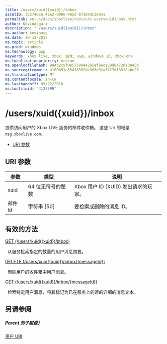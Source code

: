 ```yaml
---
title: /users/xuid({xuid})/inbox
assetID: 352740c6-42e2-0000-495d-bf384dc3e941
permalink: en-us/docs/xboxlive/rest/uri-usersxuidinbox.html
author: KevinAsgari
description: " /users/xuid({xuid})/inbox"
ms.author: kevinasg
ms.date: 20-12-2017
ms.topic: article
ms.prod: windows
ms.technology: uwp
keywords: xbox live, xbox, 游戏, uwp, windows 10, xbox one
ms.localizationpriority: medium
ms.openlocfilehash: 944b2c9f0e5758444295ef9ec189d84728a3845d
ms.sourcegitcommit: a160b91a554f8352de963d9fa37f7df89f8a0e23
ms.translationtype: MT
ms.contentlocale: zh-CN
ms.lasthandoff: 09/22/2018
ms.locfileid: "4123599"
---
```

# <a name="usersxuidxuidinbox"></a>/users/xuid({xuid})/inbox
提供访问用户的 Xbox LIVE 服务的邮件收件箱。 这些 Uri 的域是`msg.xboxlive.com`。
 
  * [URI 参数](#ID4EV)
 
<a id="ID4EV"></a>

 
## <a name="uri-parameters"></a>URI 参数 
 
| 参数| 类型| 说明| 
| --- | --- | --- | 
| xuid | 64 位无符号的整数 | Xbox 用户 ID (XUID) 发出请求的玩家。 | 
| 邮件 Id | 字符串 [50] | 要检索或删除的消息 ID。 | 
  
<a id="ID4EDC"></a>

 
## <a name="valid-methods"></a>有效的方法 

[GET (/users/xuid({xuid})/inbox)](uri-usersxuidinboxget.md)

&nbsp;&nbsp;从服务检索指定的数量的用户消息摘要。 

[DELETE (/users/xuid({xuid})/inbox/{messageId})](uri-usersxuidinboxmessageiddelete.md)

&nbsp;&nbsp;删除用户的收件箱中用户消息。

[GET (/users/xuid({xuid})/inbox/{messageId})](uri-usersxuidinboxmessageidget.md)

&nbsp;&nbsp;检索特定用户消息，将其标记为已在服务上的读的详细的消息文本。 
 
<a id="ID4EVC"></a>

 
## <a name="see-also"></a>另请参阅
 
<a id="ID4EXC"></a>

 
##### <a name="parent"></a>Parent 的子磁盘）  

[用户 URI](atoc-reference-users.md)

   
